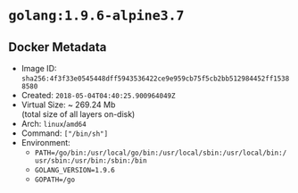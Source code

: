 # `golang:1.9.6-alpine3.7`

## Docker Metadata

- Image ID: `sha256:4f3f33e0545448dff5943536422ce9e959cb75f5cb2bb512984452ff15388580`
- Created: `2018-05-04T04:40:25.900964049Z`
- Virtual Size: ~ 269.24 Mb  
  (total size of all layers on-disk)
- Arch: `linux`/`amd64`
- Command: `["/bin/sh"]`
- Environment:
  - `PATH=/go/bin:/usr/local/go/bin:/usr/local/sbin:/usr/local/bin:/usr/sbin:/usr/bin:/sbin:/bin`
  - `GOLANG_VERSION=1.9.6`
  - `GOPATH=/go`
